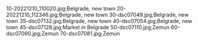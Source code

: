 10-20221210_110020.jpg;Belgrade, new town
20-20221210_112346.jpg;Belgrade, new town
30-dsc07049.jpg;Belgrade, new town
35-dsc07132.jpg;Belgrade, new town
40-dsc07054.jpg;Belgrade, new town
45-dsc07128.jpg;Market in Belgrade
50-dsc07110.jpg;Zemun
60-dsc07090.jpg;Zemun
70-dsc07081.jpg;Zemun